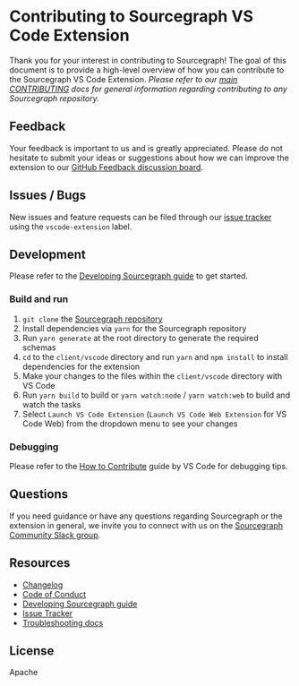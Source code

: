 # Contributing to Sourcegraph VS Code Extension

Thank you for your interest in contributing to Sourcegraph!
The goal of this document is to provide a high-level overview of how you can contribute to the Sourcegraph VS Code Extension.
_Please refer to our [main CONTRIBUTING](https://github.com/sourcegraph/sourcegraph/blob/main/CONTRIBUTING.md) docs for general information regarding contributing to any Sourcegraph repository._

## Feedback

Your feedback is important to us and is greatly appreciated. Please do not hesitate to submit your ideas or suggestions about how we can improve the extension to our [GitHub Feedback discussion board](https://github.com/sourcegraph/sourcegraph/discussions/categories/feedback).

## Issues / Bugs

New issues and feature requests can be filed through our [issue tracker](https://github.com/sourcegraph/sourcegraph/issues/new/choose) using the `vscode-extension` label.

## Development

Please refer to the [Developing Sourcegraph guide](https://docs.sourcegraph.com/dev) to get started.

### Build and run

1. `git clone` the [Sourcegraph repository](https://github.com/sourcegraph/sourcegraph)
1. Install dependencies via `yarn` for the Sourcegraph repository
1. Run `yarn generate` at the root directory to generate the required schemas
1. `cd` to the `client/vscode` directory and run `yarn` and `npm install` to install dependencies for the extension
1. Make your changes to the files within the `client/vscode` directory with VS Code
1. Run `yarn build` to build or `yarn watch:node` / `yarn watch:web` to build and watch the tasks
1. Select `Launch VS Code Extension` (`Launch VS Code Web Extension` for VS Code Web) from the dropdown menu to see your changes

### Debugging

Please refer to the [How to Contribute](https://github.com/microsoft/vscode/wiki/How-to-Contribute#debugging) guide by VS Code for debugging tips.

## Questions

If you need guidance or have any questions regarding Sourcegraph or the extension in general, we invite you to connect with us on the [Sourcegraph Community Slack group](https://about.sourcegraph.com/community).

## Resources

- [Changelog](https://marketplace.visualstudio.com/items/sourcegraph.sourcegraph/changelog)
- [Code of Conduct](https://handbook.sourcegraph.com/company-info-and-process/community/code_of_conduct/)
- [Developing Sourcegraph guide](https://docs.sourcegraph.com/dev)
- [Issue Tracker](https://github.com/sourcegraph/sourcegraph/labels/vscode-extension)
- [Troubleshooting docs](https://docs.sourcegraph.com/admin/how-to/troubleshoot-sg-extension#vs-code-extension)

## License

Apache
